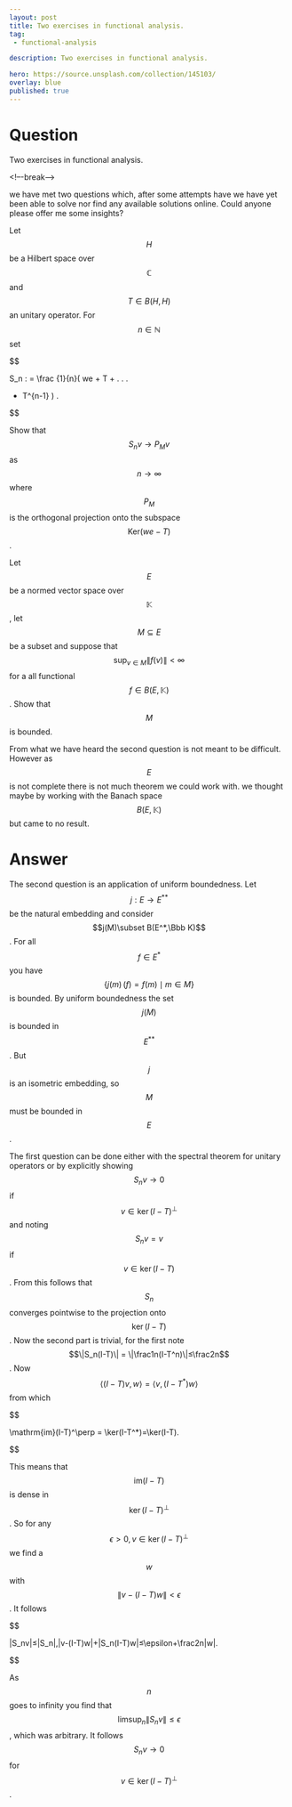 ```yaml
---
layout: post
title: Two exercises in functional analysis.
tag:
 - functional-analysis

description: Two exercises in functional analysis.

hero: https://source.unsplash.com/collection/145103/
overlay: blue 
published: true
---
```


# Question 

Two exercises in functional analysis.

<!–-break-–>


we have met two questions which, after some attempts have we have yet been able to solve nor find any available solutions online.
 Could anyone please offer me some insights?

Let $$ H $$ be a Hilbert space over $$\mathbb{C}$$ and $$T \in B(H,H)$$ an unitary operator.
 For $$ n \in \mathbb{N} $$ set 

$$

 S_n : = \frac
{1}{n}( we + T + .
.
.
 + T^{n-1} ) .


$$


Show that $$S_{n}v \longrightarrow P_{M}v $$ as $$ n \rightarrow \infty $$ where $$ P_{M} $$ is the orthogonal projection onto the subspace $$ \text{Ker}(we - T) $$.

Let $$E$$ be a normed vector space over $$\mathbb{K}$$, let $$M \subseteq E $$ be a subset and suppose that $$ \sup_{ v \in M} \|f(v)\| < \infty $$ for a all functional $$f \in B(E, \mathbb{K})$$.
 Show that $$M$$ is bounded.


From what we have heard the second question is not meant to be difficult.
 However as $$E$$ is not complete there is not much theorem we could work with.
 we thought maybe by working with the Banach space $$ B(E,\mathbb{K}) $$ but came to no result.


# Answer 


The second question is an application of uniform boundedness. Let $$j:E\to E^{**}$$ be the natural embedding and consider $$j(M)\subset B(E^*,\Bbb K)$$. For all $$f\in E^*$$ you have $$\{ j(m)\,(f)=f(m) \mid m\in M\}$$ is bounded. By uniform boundedness the set $$j(M)$$ is bounded in $$E^{**}$$. But $$j$$ is an isometric embedding, so $$M$$ must be bounded in $$E$$.

The first question can be done either with the spectral theorem for unitary operators or by explicitly showing $$S_nv\to 0$$ if $$v\in \ker(I-T)^\perp$$ and noting $$S_nv=v$$ if $$v\in \ker(I-T)$$. From this follows that $$S_n$$ converges pointwise to the projection onto $$\ker(I-T)$$.
Now the second part is trivial, for the first note $$\|S_n(I-T)\| = \|\frac1n(I-T^n)\|≤\frac2n$$. Now $$\langle(I-T)v,w\rangle=\langle v,(I-T^*)w\rangle$$ from which


$$

\mathrm{im}(I-T)^\perp = \ker(I-T^*)=\ker(I-T).

$$


This means that $$\mathrm{im}(I-T)$$ is dense in $$\ker(I-T)^\perp$$. So for any $$\epsilon>0, v\in \ker(I-T)^\perp$$ we find a $$w$$ with $$\|v-(I-T)w\|<\epsilon$$. It follows


$$

\|S_nv\|≤\|S_n\|\,\|v-(I-T)w\|+\|S_n(I-T)w\|≤\epsilon+\frac2n\|w\|.

$$


As $$n$$ goes to infinity you find that $$\limsup_n\|S_nv\|≤\epsilon$$, which was arbitrary. It follows $$S_nv\to 0$$ for $$v\in \ker(I-T)^\perp$$.

